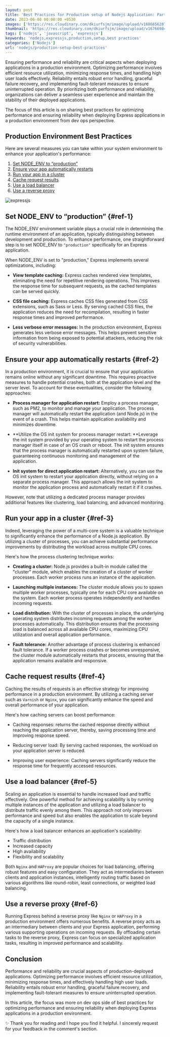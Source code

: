 ```yaml
---
layout: post
title: 'Best Practices for Production setup of Nodejs Application: Part I'
date: 2023-06-08 00:00:00 +0530
images: ['https://res.cloudinary.com/dkiurfsjm/image/upload/v1686656287/expressjs_sgp464.jpg']
thumbnail: 'https://res.cloudinary.com/dkiurfsjm/image/upload/v1676698473/nodejs_dark_cjoudy.png'
tags: ['nodejs', 'javascript', 'expressjs']
keywords: 'nodejs,expressjs,production,setup,best practices'
categories: ['Nodejs']
url: 'nodejs/production-setup-best-practices'
---
```


Ensuring performance and reliability are critical aspects when deploying applications in a production environment. Optimizing performance involves efficient resource utilization, minimizing response times, and handling high user loads effectively. Reliability entails robust error handling, graceful failure recovery, and implementing fault-tolerant measures to ensure uninterrupted operation. By prioritizing both performance and reliability, organizations can deliver a seamless user experience and maintain the stability of their deployed applications.

The focus of this article is on sharing best practices for optimizing performance and ensuring reliability when deploying Express applications in a production environment from dev ops perspective.

## Production Environment Best Practices

Here are several measures you can take within your system environment to enhance your application's performance:

1. [Set NODE_ENV to “production”](#ref-1)
2. [Ensure your app automatically restarts](#ref-2)
3. [Run your app in a cluster](#ref-3)
4. [Cache request results](#ref-4)
5. [Use a load balancer](#ref-5)
6. [Use a reverse proxy](#ref-6)


![expressjs](https://res.cloudinary.com/dkiurfsjm/image/upload/v1686656287/expressjs_sgp464.jpg)

## Set NODE_ENV to “production” {#ref-1}

The NODE_ENV environment variable plays a crucial role in determining the runtime environment of an application, typically distinguishing between development and production. To enhance performance, one straightforward step is to set NODE\_ENV to `"production"` specifically for an Express application.

When NODE_ENV is set to "production," Express implements several optimizations, including:

- **View template caching:** Express caches rendered view templates, eliminating the need for repetitive rendering operations. This improves the response time for subsequent requests, as the cached templates can be served quickly.

- **CSS file caching:** Express caches CSS files generated from CSS extensions, such as Sass or Less. By serving cached CSS files, the application reduces the need for recompilation, resulting in faster response times and improved performance.

- **Less verbose error messages:** In the production environment, Express generates less verbose error messages. This helps prevent sensitive information from being exposed to potential attackers, reducing the risk of security vulnerabilities.


## Ensure your app automatically restarts {#ref-2}

In a production environment, it is crucial to ensure that your application remains online without any significant downtime. This requires proactive measures to handle potential crashes, both at the application level and the server level. To account for these eventualities, consider the following approaches:

- **Process manager for application restart:** Employ a process manager, such as PM2, to monitor and manage your application. The process manager will automatically restart the application (and Node.js) in the event of a crash. This helps maintain application availability and minimizes downtime.

- **Utilize the OS init system for process manager restart: **Leverage the init system provided by your operating system to restart the process manager itself in case of an OS crash or reboot. The init system ensures that the process manager is automatically restarted upon system failure, guaranteeing continuous monitoring and management of the application.

- **Init system for direct application restart:** Alternatively, you can use the OS init system to restart your application directly, without relying on a separate process manager. This approach allows the init system to monitor the application process and automatically restart it if it crashes. 

However, note that utilizing a dedicated process manager provides additional features like clustering, load balancing, and advanced monitoring.

## Run your app in a cluster {#ref-3}

Indeed, leveraging the power of a multi-core system is a valuable technique to significantly enhance the performance of a Node.js application. By utilizing a cluster of processes, you can achieve substantial performance improvements by distributing the workload across multiple CPU cores.

Here's how the process clustering technique works:

- **Creating a cluster:** Node.js provides a built-in module called the "cluster" module, which enables the creation of a cluster of worker processes. Each worker process runs an instance of the application.

- **Launching multiple instances:** The cluster module allows you to spawn multiple worker processes, typically one for each CPU core available on the system. Each worker process operates independently and handles incoming requests.

- **Load distribution:** With the cluster of processes in place, the underlying operating system distributes incoming requests among the worker processes automatically. This distribution ensures that the processing load is balanced across all available CPU cores, maximizing CPU utilization and overall application performance.

- **Fault tolerance:** Another advantage of process clustering is enhanced fault tolerance. If a worker process crashes or becomes unresponsive, the cluster module automatically restarts that process, ensuring that the application remains available and responsive.


## Cache request results {#ref-4}

Caching the results of requests is an effective strategy for improving performance in a production environment. By utilizing a caching server such as `Varnish` or `Nginx`, you can significantly enhance the speed and overall performance of your application.

Here's how caching servers can boost performance:

- Caching responses: returns the cached response directly without reaching the application server, thereby, saving processing time and improving response speed.

- Reducing server load: By serving cached responses, the workload on your application server is reduced.

- Improving user experience: Caching servers significantly reduce the response time for frequently accessed resources.


## Use a load balancer {#ref-5}

Scaling an application is essential to handle increased load and traffic effectively. One powerful method for achieving scalability is by running multiple instances of the application and utilizing a load balancer to distribute traffic evenly among them. This approach not only improves performance and speed but also enables the application to scale beyond the capacity of a single instance.

Here's how a load balancer enhances an application's scalability:

- Traffic distribution
- Increased capacity
- High availability
- Flexibility and scalability

Both `Nginx` and `HAProxy` are popular choices for load balancing, offering robust features and easy configuration. They act as intermediaries between clients and application instances, intelligently routing traffic based on various algorithms like round-robin, least connections, or weighted load balancing.

## Use a reverse proxy {#ref-6}

Running Express behind a reverse proxy like `Nginx` or `HAProxy` in a production environment offers numerous benefits. A reverse proxy acts as an intermediary between clients and your Express application, performing various supporting operations on incoming requests. By offloading certain tasks to the reverse proxy, Express can focus on specialized application tasks, resulting in improved performance and scalability.


## Conclusion


Performance and reliability are crucial aspects of production-deployed applications. Optimizing performance involves efficient resource utilization, minimizing response times, and effectively handling high user loads. Reliability entails robust error handling, graceful failure recovery, and implementing fault-tolerant measures to ensure uninterrupted operation. 

In this article, the focus was more on dev ops side of best practices for optimizing performance and ensuring reliability when deploying Express applications in a production environment.

✨ Thank you for reading and I hope you find it helpful. I sincerely request for your feedback in the comment's section.

